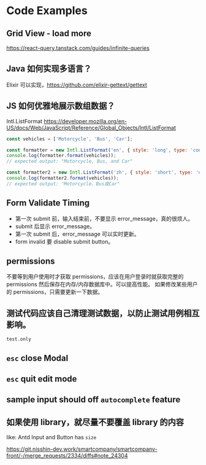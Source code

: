 # Code Examples

## Grid View - load more
https://react-query.tanstack.com/guides/infinite-queries

## Java 如何实现多语言？

Elixir 可以实现，https://github.com/elixir-gettext/gettext


## JS 如何优雅地展示数组数据？

Intl.ListFormat
https://developer.mozilla.org/en-US/docs/Web/JavaScript/Reference/Global_Objects/Intl/ListFormat

```js
const vehicles = ['Motorcycle', 'Bus', 'Car'];

const formatter = new Intl.ListFormat('en', { style: 'long', type: 'conjunction' });
console.log(formatter.format(vehicles));
// expected output: "Motorcycle, Bus, and Car"

const formatter2 = new Intl.ListFormat('zh', { style: 'short', type: 'disjunction' });
console.log(formatter2.format(vehicles));
// expected output: "Motorcycle、Bus或Car"
```

## Form Validate Timing

- 第一次 submit 前，输入结束前，不要显示 error_message，真的很烦人。
- submit 后显示 error_message。
- 第一次 submit 后，error_message 可以实时更新。
- form invalid 要 disable submit button。


## permissions

不要等到用户使用时才获取 permissions，应该在用户登录时就获取完整的 permissions 然后保存在内存/内存数据库中。可以提高性能。
如果修改某些用户的 permissions，只需要更新一下数据。

## 测试代码应该自己清理测试数据，以防止测试用例相互影响。

`test.only`

## `esc` close Modal
## `esc` quit edit mode

## sample input should off `autocomplete` feature


## 如果使用 library，就尽量不要覆盖 library 的内容

like: Antd Input and Button has `size`

https://git.nisshin-dev.work/smartcompany/smartcompany-front/-/merge_requests/2334/diffs#note_24304
